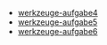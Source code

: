 * [werkzeuge-aufgabe4](https://github.com/Lorenz5881/werkzeuge-aufgabe4.git)  
* [werkzeuge-aufgabe5](https://github.com/Lorenz5881/werkzeuge-aufgabe5.git)  
* [werkzeuge-aufgabe6](https://github.com/Lorenz5881/werkzeuge-aufgabe6.git)